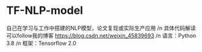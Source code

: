 # TF-NLP-model
 自己在学习与工作中搭建的NLP模型，论文复现或实际生产应用 
/n 具体代码解读可以follow我的博客 https://blog.csdn.net/weixin_45839693
/n 语言：Python 3.8
/n 框架：Tensorflow 2.0
